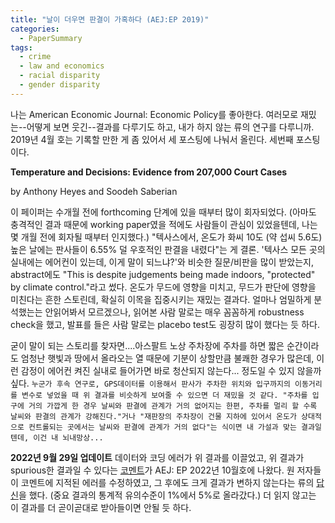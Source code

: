 ```yaml
---
title: "날이 더우면 판결이 가혹하다 (AEJ:EP 2019)"
categories:
  - PaperSummary
tags:
  - crime
  - law and economics
  - racial disparity
  - gender disparity
---
```

 
나는 American Economic Journal: Economic Policy를 좋아한다. 여러모로 재밌는--어떻게 보면 웃긴--결과를 다루기도 하고, 내가 하지 않는 류의 연구를 다루니까. 2019년 4월 호는 기록할 만한 게 좀 있어서 세 포스팅에 나눠서 올린다. 세번째 포스팅이다. 

**Temperature and Decisions: Evidence from 207,000 Court Cases**

by Anthony Heyes and Soodeh Saberian

이 페이퍼는 수개월 전에 forthcoming 단계에 있을 때부터 많이 회자되었다. (아마도 충격적인 결과 때문에 working paper였을 적에도 사람들이 관심이 있었을텐데, 나는 몇 개월 전에 회자될 때부터 인지했다.) "텍사스에서, 온도가 화씨 10도 (약 섭씨 5.6도) 높은 날에는 판사들이 6.55% 덜 우호적인 판결을 내렸다"는 게 결론. '텍사스 모든 곳의 실내에는 에어컨이 있는데, 이게 말이 되느냐?'와 비슷한 질문/비판을 많이 받았는지, abstract에도 "This is despite judgements being made indoors, "protected" by climate control."라고 썼다. 온도가 무드에 영향을 미치고, 무드가 판단에 영향을 미친다는 흔한 스토린데, 확실히 이목을 집중시키는 재밌는 결과다. 얼마나 엄밀하게 분석했는는 안읽어봐서 모르겠으나, 읽어본 사람 말로는 매우 꼼꼼하게 robustness check을 했고, 발표를 들은 사람 말로는 placebo test도 굉장히 많이 했다는 듯 하다. 

굳이 말이 되는 스토리를 찾자면....아스팔트 노상 주차장에 주차를 하면 짧은 순간이라도 엄청난 햇빛과 땅에서 올라오는 열 때문에 기분이 상할만큼 불쾌한 경우가 많은데, 이런 감정이 에어컨 켜진 실내로 들어가면 바로 청산되지 않는다... 정도일 수 있지 않을까 싶다.
`누군가 후속 연구로, GPS데이터를 이용해서 판사가 주차한 위치와 입구까지의 이동거리를 변수로 넣었을 때 위 결과를 비슷하게 보여줄 수 있으면 더 재밌을 것 같다. "주차를 입구에 거의 가깝게 한 경우 날씨와 판결에 관계가 거의 없어지는 한편, 주차를 멀리 할 수록 날씨와 판결의 관계가 강해진다."거나 "재판장의 주차장이 건물 지하에 있어서 온도가 상대적으로 컨트롤되는 곳에서는 날씨와 판결에 관계가 거의 없다"는 식이면 내 가설과 맞는 결과일 텐데, 이건 내 뇌내망상...`


**2022년 9월 29일 업데이트**
데이터와 코딩 에러가 위 결과를 이끌었고, 위 결과가 spurious한 결과일 수 있다는 [코멘트](https://pubs.aeaweb.org/doi/pdfplus/10.1257/app.20200118)가 AEJ: EP 2022년 10월호에 나왔다. 원 저자들이 코멘트에 지적된 에러를 수정하였고, 그 후에도 크게 결과가 변하지 않는다는 류의 [답신](https://pubs.aeaweb.org/doi/pdfplus/10.1257/app.20200068)을 했다. (중요 결과의 통계적 유의수준이 1%에서 5%로 올라갔다.) 더 읽지 않고는 이 결과를 더 곧이곧대로 받아들이면 안될 듯 하다. 
